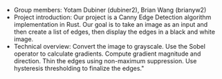 - Group members: Yotam Dubiner (dubiner2), Brian Wang (brianyw2)
- Project introduction: Our project is a Canny Edge Detection algorithm implementation in Rust. Our goal is to take an image as an input and then create a list of edges, then display the edges in a black and white image.
- Technical overview: Convert the image to grayscale.
Use the Sobel operator to calculate gradients.
Compute gradient magnitude and direction.
Thin the edges using non-maximum suppression.
Use hysteresis thresholding to finalize the edges."